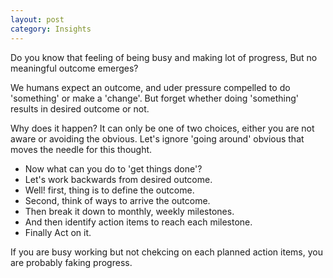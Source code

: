 ```yaml
---
layout: post
category: Insights
---
```


Do you know that feeling of being busy and making lot of progress, 
But no meaningful outcome emerges?

We humans expect an outcome, and uder pressure compelled to do 'something' or make a 'change'.
But forget whether doing 'something' results in desired outcome or not.

Why does it happen? 
It can only be one of two choices, either you are not aware or avoiding the obvious.
Let's ignore 'going around' obvious that moves the needle for this thought. 

- Now what can you do to 'get things done'?
- Let's work backwards from desired outcome.
- Well! first, thing is to define the outcome. 
- Second, think of ways to arrive the outcome.
- Then break it down to monthly, weekly milestones.
- And then identify action items to reach each milestone.
- Finally Act on it.

If you are busy working but not chekcing on each planned action items, 
you are probably faking progress.